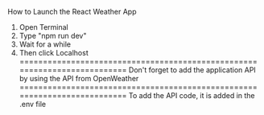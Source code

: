 How to Launch the React Weather App
1. Open Terminal
2. Type "npm run dev"
3. Wait for a while
4. Then click Localhost
==========================================================================
Don't forget to add the application API by using the API from OpenWeather
==========================================================================
To add the API code, it is added in the .env file